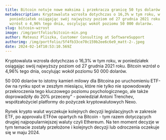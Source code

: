 ```yaml
---
title: Bitcoin notuje nowe maksima i przekracza granicę 50 tys dolarów
metadescription: Kryptowaluta wzrosła dotychczas o 16,3% w tym roku, w
  poniedziałek osiągając swój najwyższy poziom od 27 grudnia 2021 roku. Bitcoin
  wzrósł o 4,96% tego dnia, oscylując wokół poziomu 50 000 dolarów.
slug: bitcoin-wzrost
image: /img/portfolio/bitcoin-min.png
author: Mateusz Pliszka, Customer Consulting at SoftwareSupport
authorimg: /img/portfolio/5f4fb33ce70c159b2ee6c6e9_matt-2-.jpeg
date: 2024-02-14T10:53:10.569Z
---
```

Kryptowaluta wzrosła dotychczas o 16,3% w tym roku, w poniedziałek osiągając swój najwyższy poziom od 27 grudnia 2021 roku. Bitcoin wzrósł o 4,96% tego dnia, oscylując wokół poziomu 50 000 dolarów.

50 000 dolarów to istotny kamień milowy dla Bitcoina po uruchomieniu ETF-ów na rynku spot w zeszłym miesiącu, które nie tylko nie spowodowały przekroczenia tego kluczowego poziomu psychologicznego, ale także doprowadziły do 20% przeceny” - powiedział Antoni Trenchev, współzałożyciel platformy do pożyczek kryptowalutowych Nexo.

Rynek krypto walut wyczekuje kolejnych decyzji legislacyjnych w zakresie ETF, po approvalu ETFów opartych na Bitcoin - tym razem dotyczących drugiej najpopularniejszej waluty czyli Ethereum. Na ten moment decyzje w tym temacie zostały przełożone i kolejnych decyzji lub odroczenia oczekuje się w maju 2024.